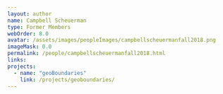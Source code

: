 ```yaml
---
layout: author
name: Campbell Scheuerman
type: Former Members
webOrder: 8.0
avatar: /assets/images/peopleImages/campbellscheuermanfall2018.png
imageMask: 0.0
permalink: /people/campbellscheuermanfall2018.html 
links:
projects:
  - name: "geoBoundaries"
    link: /projects/geoboundaries/
---
```

